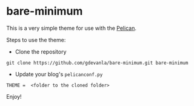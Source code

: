 bare-minimum
============

This is a very simple theme for use with the [Pelican](https://github.com/getpelican/pelican).

Steps to use the theme:

- Clone the repository

`git clone https://github.com/gdevanla/bare-minimum.git bare-minimum`

- Update your blog's `pelicanconf.py`

`THEME =  <folder to the cloned folder>`

Enjoy!
